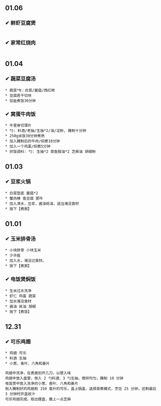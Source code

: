 ## 01.06

### ✔ 鲜虾豆腐煲

```

```

### ✔ 家常红烧肉

```

```

## 01.04

### ✔ 蔬菜豆腐汤

```
* 蔬菜*N：白菜/菌菇/西红柿
* 豆腐若干切块
* 加盐煮饭30分钟
```

### ✔ 窝蛋牛肉饭

```
* 牛里脊切薄片
* 勺: 料酒/老抽/生抽*2/油/淀粉, 腌制十分钟
* 250g米饭30分钟煮熟
* 加入腌制后的牛肉/焖煮10分钟
* 加入一个鸡蛋/焖煮5分钟
* 拌饭调料: 勺: 生抽*2 蒸鱼鼓油*2 芝麻油 胡椒粉
```

## 01.03

### ✔ 豆浆火锅

```
* 白菜垫底 菌菇*2
* 蟹肉棒 鱼豆腐 肥牛
* 加入清水，豆浆，酱油蚝油，适当淹没食材
* 按下【煮粥】
```

## 01.01

### ✔ 玉米排骨汤

```
* 小块排骨 小块玉米
* 少许盐
* 加入水，淹没过食材。
* 按下【煮粥】
```

### ✔ 电饭煲焖饭

```
* 生米过水洗净
* 虾仁 鸡蛋 蔬菜
* 加水淹没食材
* 酱油 蚝油 胡椒
* 按下【煮饭】
```

## 12.31

### ✔ 可乐鸡翅

```
* 鸡翅 可乐
* 料酒 生抽
* 小葱、香叶、八角和姜片

鸡翅中洗净，在表面划开几刀，以便入味
鸡翅中放入盘里，倒入 2 勺料酒、3 勺生抽，搅拌均匀，腌制 10 分钟
电饭煲中放入洗净的小葱、香叶、八角和姜片
倒入腌制好的鸡翅和 150 毫升的可乐，盖上锅盖，选择蒸煮模式，烹饪 25 分钟，还剩最后 3 分钟时开盖收汁
可乐鸡翅完成，取出摆盘，撒上一点芝麻
```
